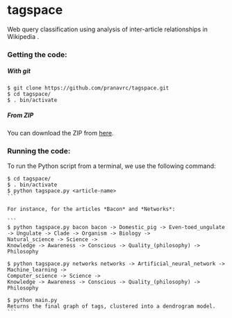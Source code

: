 # tagspace

Web query classification using analysis of inter-article relationships in Wikipedia .

### Getting the code:

##### With git

``` 
$ git clone https://github.com/pranavrc/tagspace.git
$ cd tagspace/
$ . bin/activate
```

##### From ZIP

You can download the ZIP from [here](https://github.com/pranavrc/tagspace/archive/master.zip).

### Running the code:

To run the Python script from a terminal, we use the following command:

````
$ cd tagspace/
$ . bin/activate
$ python tagspace.py <article-name>
```

For instance, for the articles *Bacon* and *Networks*:

```
$ python tagspace.py bacon bacon -> Domestic_pig -> Even-toed_ungulate -> Ungulate -> Clade -> Organism -> Biology ->
Natural_science -> Science ->
Knowledge -> Awareness -> Conscious -> Quality_(philosophy) -> Philosophy

$ python tagspace.py networks networks -> Artificial_neural_network -> Machine_learning ->
Computer_science -> Science ->
Knowledge -> Awareness -> Conscious -> Quality_(philosophy) -> Philosophy

$ python main.py
Returns the final graph of tags, clustered into a dendrogram model. 
```
